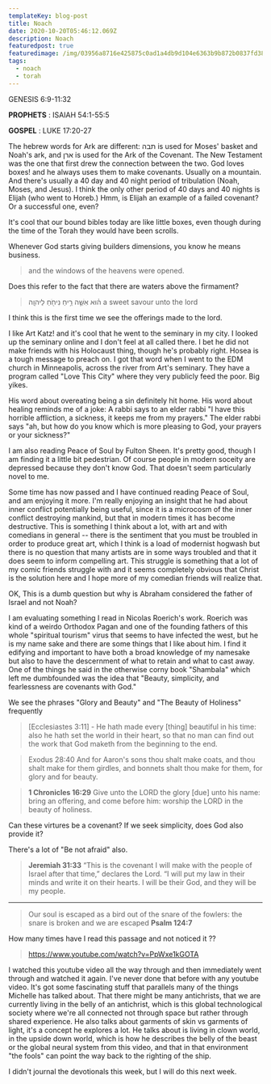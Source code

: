 ```yaml
---
templateKey: blog-post
title: Noach
date: 2020-10-20T05:46:12.069Z
description: Noach
featuredpost: true
featuredimage: /img/03956a8716e425875c0ad1a4db9d104e6363b9b872b0837fd38788e8a891a672.jpeg
tags:
  - noach
  - torah
---
```

GENESIS 6:9-11:32

**PROPHETS** : ISAIAH 54:1-55:5

**GOSPEL** : LUKE 17:20-27

The hebrew words for Ark are different: תבה is used for Moses' basket and Noah's ark, and ארן is used for the Ark of the Covenant. The New Testament was the one that first drew the connection between the two. God loves boxes! and he always uses them to make covenants. Usually on a mountain. And there's usually a 40 day and 40 night period of tribulation (Noah, Moses, and Jesus). I think the only other period of 40 days and 40 nights is Elijah (who went to Horeb.) Hmm, is Elijah an example of a failed covenant? Or a successful one, even? 

It's cool that our bound bibles today are like little boxes, even though during the time of the Torah they would have been scrolls. 

Whenever God starts giving builders dimensions, you know he means business. 

> and the windows of the heavens were opened.

Does this refer to the fact that there are waters above the firmament?

> ה֗וּא אִשֵּׁ֛ה רֵ֥יחַ נִיחֹ֖חַ לַיהוָֽה
> a sweet savour unto the lord

I think this is the first time we see the offerings made to the lord. 

I like Art Katz! and it's cool that he went to the seminary in my city. I looked up the seminary online and I don't feel at all called there. I bet he did not make friends with his Holocaust thing, though he's probably right. Hosea is a tough message to preach on. I got that word when I went to the EDM church in Minneapolis, across the river from Art's seminary. They have a program called "Love This City" where they very publicly feed the poor. Big yikes. 

His word about overeating being a sin definitely hit home. His word about healing reminds me of a joke: A rabbi says to an elder rabbi "I have this horrible affliction, a sickness, it keeps me from my prayers." The elder rabbi says "ah, but how do you know which is more pleasing to God, your prayers or your sickness?"

I am also reading Peace of Soul by Fulton Sheen. It's pretty good, though I am finding it a little bit pedestrian. Of course people in modern soceity are depressed because they don't know God. That doesn't seem particularly novel to me. 

Some time has now passed and I have continued reading Peace of Soul, and am enjoying it more. I'm really enjoying an insight that he had about inner conflict potentially being useful, since it is a microcosm of the inner conflict destroying mankind, but that in modern times it has become destructive. This is something I think about a lot, with art and with comedians in general -- there is the sentiment that you must be troubled in order to produce great art, which I think is a load of modernist hogwash but there is no question that many artists are in some ways troubled and that it does seem to inform compelling art. This struggle is something that a lot of my comic friends struggle with and it seems completely obvious that Christ is the solution here and I hope more of my comedian friends will realize that. 

OK, This is a dumb question but why is Abraham considered the father of Israel and not Noah? 

I am evaluating something I read in Nicolas Roerich's work. Roerich was kind of a weirdo Orthodox Pagan and one of the founding fathers of this whole "spiritual tourism" virus that seems to have infected the west, but he is my name sake and there are some things that I like about him. I find it edifying and important to have both a broad knowledge of my namesake but also to have the descernment of what to retain and what to cast away. One of the things he said in the otherwise corny book "Shambala" which left me dumbfounded was the idea that "Beauty, simplicity, and fearlessness are covenants with God." 

We see the phrases "Glory and Beauty" and "The Beauty of Holiness" frequently

>[Ecclesiastes 3:11] - He hath made every \[thing] beautiful in his time: also he hath set the world in their heart, so that no man can find out the work that God maketh from the beginning to the end.

> Exodus 28:40 And for Aaron's sons thou shalt make coats, and thou shalt make for them girdles, and bonnets shalt thou make for them, for glory and for beauty. 

> **1 Chronicles 16:29** Give unto the LORD the glory [due] unto his name: bring an offering, and come before him: worship the LORD in the beauty of holiness. 

Can these virtures be a covenant? If we seek simplicity, does God also provide it? 

There's a lot of "Be not afraid" also. 

> **Jeremiah 31:33**  “This is the covenant I will make with the people of Israel
>    after that time,” declares the Lord.
>“I will put my law in their minds
>    and write it on their hearts.
>I will be their God,
>    and they will be my people.

-----
>Our soul is escaped as a bird out of the snare of the fowlers: the snare is broken and we are escaped **Psalm 124:7**

How many times have I read this passage and not noticed it ?? 

> https://www.youtube.com/watch?v=PpWxe1kGOTA

I watched this youtube video all the way through and then immediately went through and watched it again. I've never done that before with any youtube video. It's got some fascinating stuff that parallels many of the things Michelle has talked about. That there might be many antichrists, that we are currently living in the belly of an antichrist, which is this global technological society where we're all connected not through space but rather through shared experience. He also talks about garments of skin vs garments of light, it's a concept he explores a lot. He talks about is living in clown world, in the upside down world, which is how he describes the belly of the beast or the global neural system from this video, and that in that environment "the fools" can point the way back to the righting of the ship. 

I didn't journal the devotionals this week, but I will do this next week.

